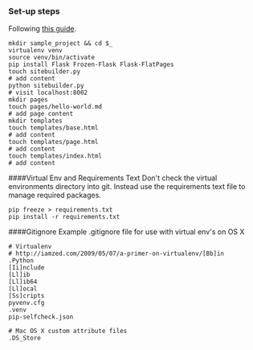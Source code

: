 

### Set-up steps

Following [this guide](https://nicolas.perriault.net/code/2012/dead-easy-yet-powerful-static-website-generator-with-flask/).

```
mkdir sample_project && cd $_
virtualenv venv
source venv/bin/activate
pip install Flask Frozen-Flask Flask-FlatPages
touch sitebuilder.py
# add content
python sitebuilder.py
# visit localhost:8002
mkdir pages
touch pages/hello-world.md
# add page content
mkdir templates
touch templates/base.html
# add content
touch templates/page.html
# add content
touch templates/index.html
# add content
```

####Virtual Env and Requirements Text
Don't check the virtual environments directory into git.  Instead use the requirements text file to manage required packages.
```
pip freeze > requirements.txt
pip install -r requirements.txt
```

####Gitignore
Example .gitignore file for use with virtual env's on OS X
```
# Virtualenv
# http://iamzed.com/2009/05/07/a-primer-on-virtualenv/[Bb]in
.Python
[Ii]nclude
[Ll]ib
[Ll]ib64
[Ll]ocal
[Ss]cripts
pyvenv.cfg
.venv
pip-selfcheck.json

# Mac OS X custom attribute files
.DS_Store
```